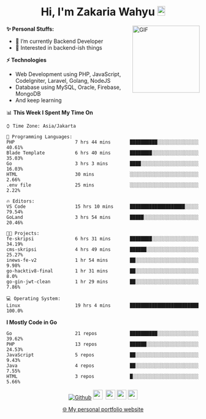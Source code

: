<h1 align="center">Hi, I'm Zakaria Wahyu <img src="https://github.com/TheDudeThatCode/TheDudeThatCode/blob/master/Assets/Hi.gif" width="20px" height="25px"></h1>

<img align="right" alt="GIF" height="175px" src="https://www.nayakapratama.co.id/wp-content/uploads/2019/07/Website-Maintenance.gif" />

**✨ Personal Stuffs:**
- 🔭 I’m currently Backend Developer
- 🌱 Interested in backend-ish things

**⚡ Technologies**
- Web Development using PHP, JavaScript, CodeIgniter, Laravel, Golang, NodeJS
- Database using MySQL, Oracle, Firebase, MongoDB
- And keep learning

<!--START_SECTION:waka-->
📊 **This Week I Spent My Time On** 

```text
⌚︎ Time Zone: Asia/Jakarta

💬 Programming Languages: 
PHP                      7 hrs 44 mins       ██████████░░░░░░░░░░░░░░░   40.61% 
Blade Template           6 hrs 40 mins       ████████░░░░░░░░░░░░░░░░░   35.03% 
Go                       3 hrs 3 mins        ████░░░░░░░░░░░░░░░░░░░░░   16.03% 
HTML                     30 mins             ░░░░░░░░░░░░░░░░░░░░░░░░░   2.66% 
.env file                25 mins             ░░░░░░░░░░░░░░░░░░░░░░░░░   2.22%

🔥 Editors: 
VS Code                  15 hrs 10 mins      ████████████████████░░░░░   79.54% 
GoLand                   3 hrs 54 mins       █████░░░░░░░░░░░░░░░░░░░░   20.46%

🐱‍💻 Projects: 
fe-skripsi               6 hrs 31 mins       ████████░░░░░░░░░░░░░░░░░   34.19% 
cms-skripsi              4 hrs 49 mins       ██████░░░░░░░░░░░░░░░░░░░   25.27% 
inews-fe-v2              1 hr 54 mins        ██░░░░░░░░░░░░░░░░░░░░░░░   9.98% 
go-hacktiv8-final        1 hr 31 mins        ██░░░░░░░░░░░░░░░░░░░░░░░   8.0% 
go-gin-jwt-clean         1 hr 29 mins        ██░░░░░░░░░░░░░░░░░░░░░░░   7.86%

💻 Operating System: 
Linux                    19 hrs 4 mins       █████████████████████████   100.0%

```

**I Mostly Code in Go** 

```text
Go                       21 repos            ██████████░░░░░░░░░░░░░░░   39.62% 
PHP                      13 repos            ██████░░░░░░░░░░░░░░░░░░░   24.53% 
JavaScript               5 repos             ██░░░░░░░░░░░░░░░░░░░░░░░   9.43% 
Java                     4 repos             ██░░░░░░░░░░░░░░░░░░░░░░░   7.55% 
HTML                     3 repos             █░░░░░░░░░░░░░░░░░░░░░░░░   5.66%

```



<!--END_SECTION:waka-->

<p align="center">
<a href="https://github.com/zakariawahyu" target="_blank"><img alt="Github" src="https://img.shields.io/badge/GitHub-%2312100E.svg?&style=for-the-badge&logo=Github&logoColor=white" /></a>
<a href="https://www.twitter.com/_zakariawahyu"><img src="https://img.shields.io/badge/twitter-%231DA1F2.svg?&style=for-the-badge&logo=twitter&logoColor=white" height=25></a> 
<a href="https://www.linkedin.com/in/zakariawahyu"><img src="https://img.shields.io/badge/linkedin-%230077B5.svg?&style=for-the-badge&logo=linkedin&logoColor=white" height=25></a> 
<a href="https://www.instagram.com/_zakariawahyu"><img src="https://img.shields.io/badge/instagram-%23E4405F.svg?&style=for-the-badge&logo=instagram&logoColor=white" height=25></a>
<a href="https://medium.com/@zakariawahyu"><img src="https://img.shields.io/badge/Medium-12100E?style=for-the-badge&logo=medium&logoColor=white" height=25></a>
</p>
<p align="center"><a href="https://www.zakariawahyu.com" target="_blank">🌐 My personal portfolio website</a></p>
